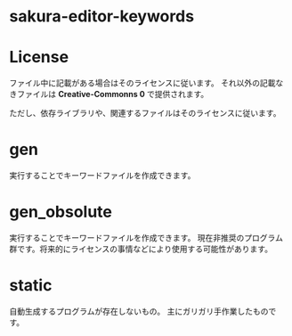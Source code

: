 # sakura-editor-keywords

# License
ファイル中に記載がある場合はそのライセンスに従います。
それ以外の記載なきファイルは **Creative-Commonns 0** で提供されます。

ただし、依存ライブラリや、関連するファイルはそのライセンスに従います。

# gen
実行することでキーワードファイルを作成できます。

# gen_obsolute
実行することでキーワードファイルを作成できます。
現在非推奨のプログラム群です。将来的にライセンスの事情などにより使用する可能性があります。

# static
自動生成するプログラムが存在しないもの。
主にガリガリ手作業したものです。
